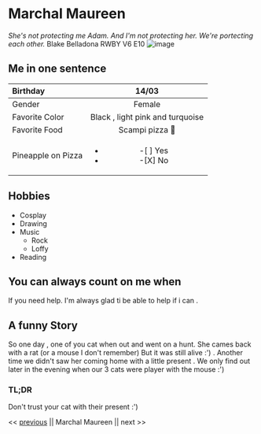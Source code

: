 # Marchal Maureen
*She's not protecting me Adam. And I'm not protecting her. We're portecting each other.* Blake Belladona RWBY V6 E10
![image](C:\Users\Maureen\Documents\GitHub\woods\challenge-markdown\photo.jpg)
## Me in one sentence 
| Birthday      |     14/03      |
| :------------ | :-------------: |
| Gender        |     Female     | 
Favorite Color | Black , light pink and turquoise
Favorite Food | Scampi pizza :pizza:
Pineapple on Pizza | <ul><li>-[ ] Yes</li> <li>-[X] No</li> </ul> |
## Hobbies
* Cosplay
* Drawing
* Music 
   * Rock
   * Loffy
* Reading
## You can always count on me when 
If you need help. I'm always glad ti be able to help if i can .


## A funny Story
So one day , one of you cat when out and went on a hunt.
She cames back with a rat (or a mouse I don't remember)
But it was still alive :') .
Another time we didn't saw her coming home with a little present . 
We only find out later in the evening when our 3 cats were player with the mouse :') 

### TL;DR
Don't trust your cat with their present :')



<< [previous](https://github.com/Laurent-Jazzon/challenge-markdown/blob/master/challenge-markdown.md) || Marchal Maureen || next >>